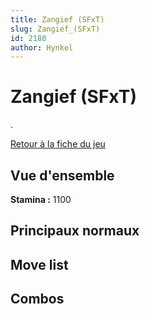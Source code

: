 ```yaml
---
title: Zangief (SFxT)
slug: Zangief_(SFxT)
id: 2180
author: Hynkel
---
```


# Zangief (SFxT)

.

[Retour à la fiche du jeu](Street_Fighter_x_Tekken "wikilink")

## Vue d'ensemble

**Stamina :** 1100

## Principaux normaux

## Move list

## Combos
